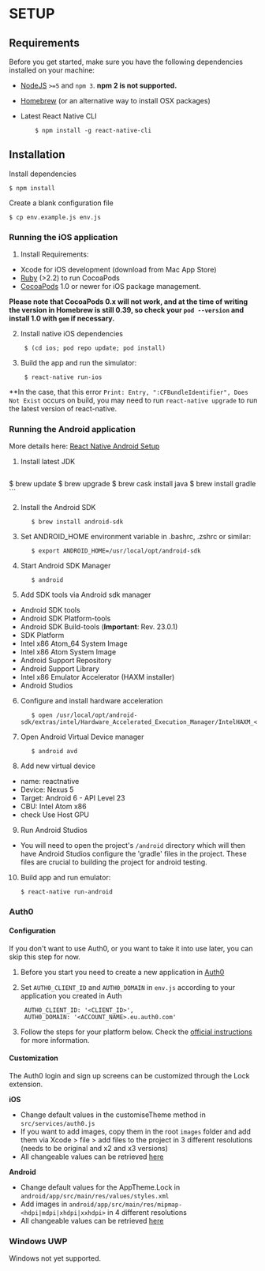 SETUP
=====

## Requirements

Before you get started, make sure you have the following dependencies installed on your machine:

- [NodeJS](https://nodejs.org) `>=5` and `npm 3`. **npm 2 is not supported.**
- [Homebrew](http://brew.sh/) (or an alternative way to install OSX packages)
- Latest React Native CLI

          $ npm install -g react-native-cli

## Installation

Install dependencies

    $ npm install

Create a blank configuration file

    $ cp env.example.js env.js

### Running the iOS application

1. Install Requirements:

  - Xcode for iOS development (download from Mac App Store)
  - [Ruby](https://www.ruby-lang.org) (>2.2) to run CocoaPods
  - [CocoaPods](https://cocoapods.org/) 1.0 or newer for iOS package management.

**Please note that CocoaPods 0.x will not work, and at the time of writing the version in Homebrew is still 0.39, so check your `pod --version` and install 1.0 with `gem` if necessary.**

2. Install native iOS dependencies

        $ (cd ios; pod repo update; pod install)

3. Build the app and run the simulator:

        $ react-native run-ios

**In the case, that this error `Print: Entry, ":CFBundleIdentifier", Does Not Exist` occurs on build, you may need to run `react-native upgrade` to run the latest version of react-native.

### Running the Android application

More details here: [React Native Android Setup](https://facebook.github.io/react-native/docs/android-setup.html)

1. Install latest JDK

    ```
$ brew update
$ brew upgrade
$ brew cask install java
$ brew install gradle
    ```

2. Install the Android SDK

          $ brew install android-sdk

3. Set ANDROID_HOME environment variable in .bashrc, .zshrc or similar:

          $ export ANDROID_HOME=/usr/local/opt/android-sdk

4. Start Android SDK Manager

          $ android

5. Add SDK tools via Android sdk manager

  - Android SDK tools
  - Android SDK Platform-tools
  - Android SDK Build-tools (**Important**: Rev. 23.0.1)
  - SDK Platform
  - Intel x86 Atom_64 System Image
  - Intel x86 Atom System Image
  - Android Support Repository
  - Android Support Library
  - Intel x86 Emulator Accelerator (HAXM installer)
  - Android Studios

6. Configure and install hardware acceleration

          $ open /usr/local/opt/android-sdk/extras/intel/Hardware_Accelerated_Execution_Manager/IntelHAXM_<version>.dmg

7. Open Android Virtual Device manager

          $ android avd

8. Add new virtual device

  - name: reactnative
  - Device: Nexus 5
  - Target: Android 6 - API Level 23
  - CBU: Intel Atom x86
  - check Use Host GPU

9. Run Android Studios
  
  - You will need to open the project's `/android` directory which will then have Android Studios configure the 'gradle' files in the project. These files are crucial to building the project for android testing.

10. Build app and run emulator:

        $ react-native run-android

### Auth0

#### Configuration

If you don't want to use Auth0, or you want to take it into use later, you can skip this step for now.

1. Before you start you need to create a new application in [Auth0](https://manage.auth0.com/#/applications/)
2. Set `AUTH0_CLIENT_ID` and `AUTH0_DOMAIN` in `env.js` according to your application you created in Auth

        AUTH0_CLIENT_ID: '<CLIENT_ID>',
        AUTH0_DOMAIN: '<ACCOUNT_NAME>.eu.auth0.com'

3. Follow the steps for your platform below. Check the [official instructions](https://github.com/auth0/react-native-lock) for more information.

#### Customization

The Auth0 login and sign up screens can be customized through the Lock extension.

**iOS**
* Change default values in the customiseTheme method in `src/services/auth0.js`
* If you want to add images, copy them in the root `images` folder and add them via Xcode > file > add files to the project in 3 different resolutions (needs to be original and x2 and x3 versions)
* All changeable values can be retrieved [here]( https://auth0.com/docs/libraries/lock-ios/customization)

**Android**

* Change default values for the AppTheme.Lock in  `android/app/src/main/res/values/styles.xml`
* Add images in `android/app/src/main/res/mipmap-<hdpi|mdpi|xhdpi|xxhdpi>` in 4 different resolutions
* All changeable values can be retrieved [here]( https://github.com/auth0/Lock.Android/blob/master/lock/src/main/res/values/styles.xml)

### Windows UWP

Windows not yet supported.
